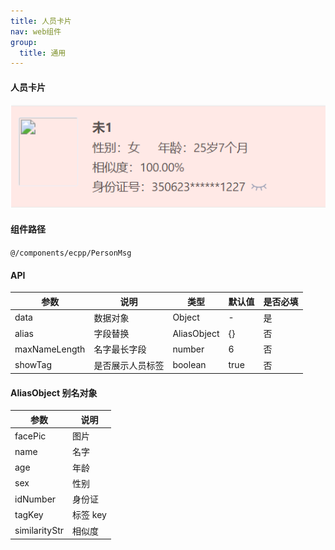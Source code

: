 ```yaml
---
title: 人员卡片
nav: web组件
group:
  title: 通用
---
```


#### 人员卡片

![img](./img/personImg.png)

#### 组件路径

`@/components/ecpp/PersonMsg`

#### API

| 参数          | 说明             | 类型        | 默认值 | 是否必填 |
| ------------- | ---------------- | ----------- | ------ | -------- |
| data          | 数据对象         | Object      | -      | 是       |
| alias         | 字段替换         | AliasObject | {}     | 否       |
| maxNameLength | 名字最长字段     | number      | 6      | 否       |
| showTag       | 是否展示人员标签 | boolean     | true   | 否       |

#### AliasObject 别名对象

| 参数          | 说明     |
| ------------- | -------- |
| facePic       | 图片     |
| name          | 名字     |
| age           | 年龄     |
| sex           | 性别     |
| idNumber      | 身份证   |
| tagKey        | 标签 key |
| similarityStr | 相似度   |
